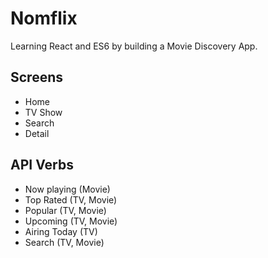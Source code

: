 # Nomflix

Learning React and ES6 by building a Movie Discovery App.

## Screens

- Home
- TV Show
- Search
- Detail

## API Verbs

- Now playing (Movie)
- Top Rated (TV, Movie)
- Popular (TV, Movie)
- Upcoming (TV, Movie)
- Airing Today (TV)
- Search (TV, Movie)
